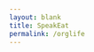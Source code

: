 ```yaml
---
layout: blank
title: SpeakEat
permalink: /orglife
---
```


<html>
  <head>
    <link rel="stylesheet" href="https://use.fontawesome.com/releases/v5.8.2/css/all.css" integrity="sha384-oS3vJWv+0UjzBfQzYUhtDYW+Pj2yciDJxpsK1OYPAYjqT085Qq/1cq5FLXAZQ7Ay" crossorigin="anonymous">
    <script src="/config/jquery/jquery.min.js"></script>
    <script>window.onclick = ()=>{var r=$('#rain')[0];r.play();window.onclick=null;}</script>
  </head>
  <body style="background-image: url('/assets/images/vivaci-bg/rain.gif'); background-size: cover;">
    <center>
    <div style="width: 750px; height: 23px; text-align: right;">
      <span
        onclick="$('.bar').toggle();var h=$('#hide-button');h.toggleClass('fa-chevron-right');h.toggleClass('fa-chevron-left');"
        style="color: gray;">
        <i id="hide-button" class="fas fa-chevron-left fa-xs"></i>
      </span>
      <span class="bar"
        onclick="var i=$('#iframe');if(i.width()==750){i.width('1000px');i.height('700px');}else{if(i.width()==1000){i.width('1200px');i.height('800px');}else{i.width('750px');i.height('600px');}}"
        style="color: gray; display: none;">
        <i class="fas fa-expand fa-xs"></i>
      </span>
      <span class="bar"
        onclick="var i=$('#iframe');i.toggle();"
        style="color: gray; display: none;">
        <i class="fas fa-circle-notch fa-xs"></i>
      </span>
      <span class="bar"
        onclick="var r=$('#rain')[0];r.paused ? r.play() : r.pause();"
        style="color: gray; display: none;">
        <i class="fab fa-itunes-note fa-xs"></i>
      </span>
    </div>
    <iframe
      src="https://ticktick.com/webapp/#p/5e3984078f08eb2e69f9d38d/tasks/5f94a56bab4cd124dba9c1e4"
      id="iframe" style="width: 750px; max-width: 90vw; height: 600px; max-height: 90vh; border: 0; display: none;">
    </iframe>
    <br>
    <audio src="/assets/audio/rain.mp3"
      id="rain" autoplay loop>
    </audio>
    </center>
  </body>
</html>
